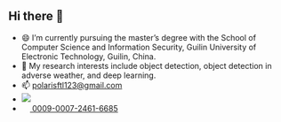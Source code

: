 ## Hi there 👋
- 😄 I’m currently pursuing the master’s degree with the School of Computer Science and Information Security, Guilin University of Electronic Technology, Guilin, China.
- 🔭 My research interests include object detection, object detection in adverse weather, and deep learning.
- 📫 polarisftl123@gmail.com
- ![](https://komarev.com/ghpvc/?username=your-github-PolarisFTL&color=ff69b4)
- <a href="https://orcid.org/0009-0007-2461-6685" target="_blank">
  <img src="https://orcid.org/assets/vectors/orcid.logo.icon.svg" width="15" style="vertical-align: middle;"> 0009-0007-2461-6685 
</a>


<!--
**PolarisFTL/PolarisFTL** is a ✨ _special_ ✨ repository because its `README.md` (this file) appears on your GitHub profile.

Here are some ideas to get you started:
assets/vectors/orcid.logo.icon.svg
- 🔭 I’m currently pursuing the master’s degree with the School of Computer Science and Information Security, Guilin University of Electronic Technology, Guilin, China.
- 🌱 I’m currently learning ...
- 👯 I’m looking to collaborate on ...
- 🤔 I’m looking for help with ...
- 💬 Ask me about ...
- 📫 How to reach me: ...
- 😄 Pronouns: ...
- ⚡ Fun fact: ...
<h3 align="left">Connect with me:</h3>
<p align="left">
<a href="your link" target="blank"><img align="center" src="https://cdn.jsdelivr.net/npm/simple-icons@3.0.1/icons/twitter.svg" alt="" height="30" width="40" /></a>
<a href="your link" target="blank"><img align="center" src="https://cdn.jsdelivr.net/npm/simple-icons@3.0.1/icons/linkedin.svg" alt="" height="30" width="40" /></a>
<a href="your link" target="blank"><img align="center" src="https://cdn.jsdelivr.net/npm/simple-icons@3.0.1/icons/instagram.svg" alt="" height="30" width="40" /></a>
<a href="your link" target="blank"><img align="center" src="https://cdn.jsdelivr.net/npm/simple-icons@3.0.1/icons/youtube.svg" alt="" height="30" width="40" /></a>
</p>
-->
